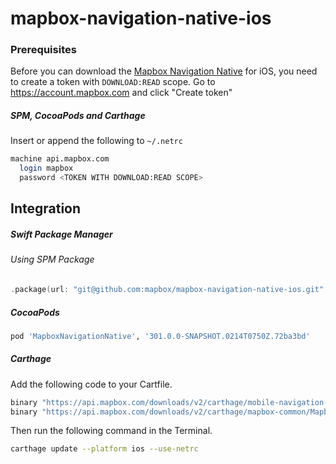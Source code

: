 # mapbox-navigation-native-ios

### Prerequisites

Before you can download the [Mapbox Navigation Native](https://github.com/mapbox/mapbox-navigation-native) for iOS, you need to create a token with `DOWNLOAD:READ` scope.
Go to https://account.mapbox.com and click "Create token"

##### SPM, CocoaPods and Carthage
Insert or append the following to `~/.netrc`

```bash
machine api.mapbox.com
  login mapbox
  password <TOKEN WITH DOWNLOAD:READ SCOPE>
```

## Integration

##### Swift Package Manager

###### Using SPM Package

```swift
.package(url: "git@github.com:mapbox/mapbox-navigation-native-ios.git", from: "301.0.0-SNAPSHOT.0214T0750Z.72ba3bd"),
```

##### CocoaPods

```ruby
pod 'MapboxNavigationNative', '301.0.0-SNAPSHOT.0214T0750Z.72ba3bd'
```

##### Carthage

Add the following code to your Cartfile.

```bash
binary "https://api.mapbox.com/downloads/v2/carthage/mobile-navigation-native/MapboxNavigationNative.json" == 301.0.0-SNAPSHOT.0214T0750Z.72ba3bd
binary "https://api.mapbox.com/downloads/v2/carthage/mapbox-common/MapboxCommon-ios.json" == 24.1.0
```

Then run the following command in the Terminal.
```bash
carthage update --platform ios --use-netrc
```
